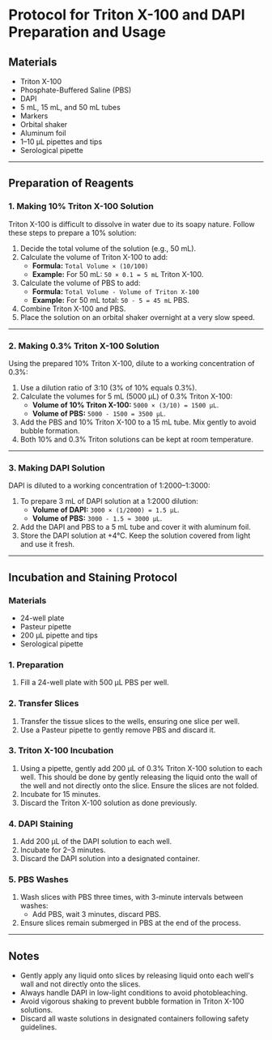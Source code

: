 # Protocol for Triton X-100 and DAPI Preparation and Usage

## Materials

- Triton X-100
- Phosphate-Buffered Saline (PBS)
- DAPI
- 5 mL, 15 mL, and 50 mL tubes
- Markers
- Orbital shaker
- Aluminum foil
- 1–10 µL pipettes and tips
- Serological pipette

---

## Preparation of Reagents

### 1. **Making 10% Triton X-100 Solution**
Triton X-100 is difficult to dissolve in water due to its soapy nature. Follow these steps to prepare a 10% solution:
1. Decide the total volume of the solution (e.g., 50 mL).
2. Calculate the volume of Triton X-100 to add:
   - **Formula:** `Total Volume × (10/100)`
   - **Example:** For 50 mL: `50 × 0.1 = 5 mL` Triton X-100.
3. Calculate the volume of PBS to add:
   - **Formula:** `Total Volume - Volume of Triton X-100`
   - **Example:** For 50 mL total: `50 - 5 = 45 mL` PBS.
4. Combine Triton X-100 and PBS.
5. Place the solution on an orbital shaker overnight at a very slow speed.

---

### 2. **Making 0.3% Triton X-100 Solution**
Using the prepared 10% Triton X-100, dilute to a working concentration of 0.3%:
1. Use a dilution ratio of 3:10 (3% of 10% equals 0.3%).
2. Calculate the volumes for 5 mL (5000 µL) of 0.3% Triton X-100:
   - **Volume of 10% Triton X-100:** `5000 × (3/10) = 1500 µL`.
   - **Volume of PBS:** `5000 - 1500 = 3500 µL`.
3. Add the PBS and 10% Triton X-100 to a 15 mL tube. Mix gently to avoid bubble formation.
4. Both 10% and 0.3% Triton solutions can be kept at room temperature.

---

### 3. **Making DAPI Solution**
DAPI is diluted to a working concentration of 1:2000–1:3000:
1. To prepare 3 mL of DAPI solution at a 1:2000 dilution:
   - **Volume of DAPI:** `3000 × (1/2000) = 1.5 µL`.
   - **Volume of PBS:** `3000 - 1.5 ≈ 3000 µL`.
2. Add the DAPI and PBS to a 5 mL tube and cover it with aluminum foil.
3. Store the DAPI solution at +4°C. Keep the solution covered from light and use it fresh.

---

## Incubation and Staining Protocol

### Materials
- 24-well plate
- Pasteur pipette
- 200 µL pipette and tips
- Serological pipette

### 1. **Preparation**
1. Fill a 24-well plate with 500 µL PBS per well.

### 2. **Transfer Slices**
1. Transfer the tissue slices to the wells, ensuring one slice per well.
2. Use a Pasteur pipette to gently remove PBS and discard it.

### 3. **Triton X-100 Incubation**
1. Using a pipette, gently add 200 µL of 0.3% Triton X-100 solution to each well. This should be done by gently releasing the liquid onto the wall of the well and not directly onto the slice. Ensure the slices are not folded.
2. Incubate for 15 minutes.
3. Discard the Triton X-100 solution as done previously.

### 4. **DAPI Staining**
1. Add 200 µL of the DAPI solution to each well.
2. Incubate for 2–3 minutes.
3. Discard the DAPI solution into a designated container.

### 5. **PBS Washes**
1. Wash slices with PBS three times, with 3-minute intervals between washes:
   - Add PBS, wait 3 minutes, discard PBS.
2. Ensure slices remain submerged in PBS at the end of the process.

---

## Notes
- Gently apply any liquid onto slices by releasing liquid onto each well's wall and not directly onto the slices.
- Always handle DAPI in low-light conditions to avoid photobleaching.
- Avoid vigorous shaking to prevent bubble formation in Triton X-100 solutions.
- Discard all waste solutions in designated containers following safety guidelines.
